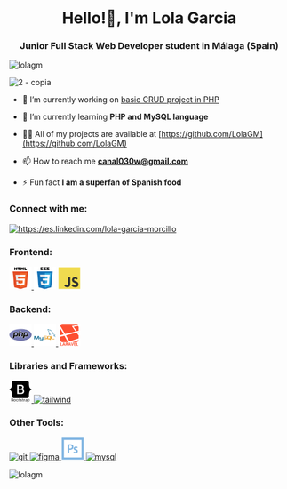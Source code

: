 <h1 align="center">Hello!👋, I'm Lola Garcia</h1>
<h3 align="center">Junior Full Stack Web Developer student in Málaga (Spain)</h3>

<p align="left"> <img src="https://komarev.com/ghpvc/?username=lolagm&label=Profile%20views&color=0e75b6&style=flat" alt="lolagm" /> </p>

![2 - copia](https://user-images.githubusercontent.com/116545851/205349795-1a5b0331-0cdd-46eb-a4b7-278e6339a9ed.png)

- 🔭 I’m currently working on [basic CRUD project in PHP](https://github.com/Beadeavila/SquidStellar)

- 🌱 I’m currently learning **PHP and MySQL language**

- 👨‍💻 All of my projects are available at [https://github.com/LolaGM](https://github.com/LolaGM) 
- 📫 How to reach me **canal030w@gmail.com**

- ⚡ Fun fact **I am a superfan of Spanish food**



<h3 align="left">Connect with me:</h3>
<p align="left">
<a href="https://linkedin.com/in/https://es.linkedin.com/lola-garcia-morcillo" target="blank"><img align="center" src="https://raw.githubusercontent.com/rahuldkjain/github-profile-readme-generator/master/src/images/icons/Social/linked-in-alt.svg" alt="https://es.linkedin.com/lola-garcia-morcillo" height="30" width="40" /></a>
</p>

<h3 align="left">Frontend:</h3>
<p align="left"> <a href="https://www.w3.org/html/" target="_blank" rel="noreferrer"> <img src="https://raw.githubusercontent.com/devicons/devicon/master/icons/html5/html5-original-wordmark.svg" alt="html5" width="40" height="40"/> </a> 
 <img src="https://raw.githubusercontent.com/devicons/devicon/master/icons/css3/css3-original-wordmark.svg" alt="css3" width="40" height="40"/> </a><a href="https://developer.mozilla.org/en-US/docs/Web/JavaScript" target="_blank" rel="noreferrer"> <img src="https://raw.githubusercontent.com/devicons/devicon/master/icons/javascript/javascript-original.svg" alt="javascript" width="40" height="40"/> </a>  </p>

<h3 align="left">Backend:</h3>
 <p align="left"> <a href="https://www.php.net" target="_blank" rel="noreferrer"> <img src="https://raw.githubusercontent.com/devicons/devicon/master/icons/php/php-original.svg" alt="php" width="40" height="40"/> </a> 
 <a href="https://www.mysql.com/" target="_blank" rel="noreferrer"> <img src="https://raw.githubusercontent.com/devicons/devicon/master/icons/mysql/mysql-original-wordmark.svg" alt="mysql" width="40" height="40"/> </a>
 <a href="https://laravel.com/" target="_blank" rel="noreferrer"> <img src="https://raw.githubusercontent.com/devicons/devicon/master/icons/laravel/laravel-plain-wordmark.svg" alt="laravel" width="40" height="40"/> </a>
</p>

<h3 align="left">Libraries and Frameworks:</h3>
<p align="left"> <a href="https://getbootstrap.com" target="_blank" rel="noreferrer"> <img src="https://raw.githubusercontent.com/devicons/devicon/master/icons/bootstrap/bootstrap-plain-wordmark.svg" alt="bootstrap" width="40" height="40"/> </a> <a href="https://www.w3schools.com/css/" target="_blank" rel="noreferrer">
<a href="https://tailwindcss.com/" target="_blank" rel="noreferrer"> <img src="https://www.vectorlogo.zone/logos/tailwindcss/tailwindcss-icon.svg" alt="tailwind" width="40" height="40"/> </a></p>

<h3 align="left">Other Tools:</h3>
<p align="left"> 
<a href="https://git-scm.com/" target="_blank" rel="noreferrer"> <img src="https://www.vectorlogo.zone/logos/git-scm/git-scm-icon.svg" alt="git" width="40" height="40"/> </a> 
<a href="https://www.figma.com/" target="_blank" rel="noreferrer"> <img src="https://www.vectorlogo.zone/logos/figma/figma-icon.svg" alt="figma" width="40" height="40"/> </a>
 <a href="https://www.photoshop.com/en" target="_blank" rel="noreferrer"> <img src="https://raw.githubusercontent.com/devicons/devicon/master/icons/photoshop/photoshop-line.svg" alt="photoshop" width="40" height="40"/> </a>
<a href="https://www.canva.com/" target="_blank" rel="noreferrer"> <img src="https://www.freelogovectors.net/wp-content/uploads/2021/12/canva-logo-circle-freelogovectors.net_.png" alt="mysql" width="40" height="40"/> </a> </p>
 
<p><img align="center" src="https://github-readme-stats.vercel.app/api/top-langs?username=lolagm&show_icons=true&locale=en&layout=compact" alt="lolagm" /></p>
